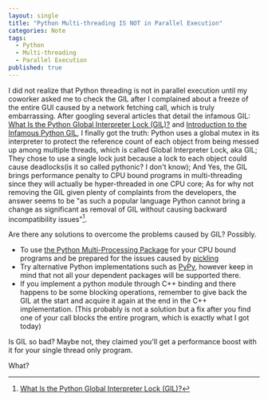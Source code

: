 ```yaml
---
layout: single
title: "Python Multi-threading IS NOT in Parallel Execution"
categories: Note
tags:
  - Python
  - Multi-threading
  - Parallel Execution
published: true
---
```

I did not realize that Python threading is not in parallel execution until my coworker asked me to check the GIL after I complained about a freeze of the entire GUI caused by a network fetching call, which is truly embarrassing. After googling several articles that detail the infamous GIL: [What Is the Python Global Interpreter Lock (GIL)?](https://realpython.com/python-gil/) and [Introduction to the Infamous Python GIL](https://granulate.io/introduction-to-the-infamous-python-gil/), I finally got the truth: Python uses a global mutex in its interpreter to protect the reference count of each object from being messed up among multiple threads, which is called Global Interpreter Lock, aka GIL; They chose to use a single lock just because a lock to each object could cause deadlocks(is it so called pythonic? I don't know); And Yes, the GIL brings performance penalty to CPU bound programs in multi-threading since they will actually be hyper-threaded in one CPU core; As for why not removing the GIL given plenty of complaints from the developers, the answer seems to be "as such a popular language Python cannot bring a change as significant as removal of GIL without causing backward incompatibility issues"[^1].

Are there any solutions to overcome the problems caused by GIL? Possibly.
- To use [the Python Multi-Processing Package](https://docs.python.org/3/library/multiprocessing.html) for your CPU bound programs and be prepared for the issues caused by [pickling](https://docs.python.org/3/library/pickle.html)
- Try alternative Python implementations such as [PyPy](https://doc.pypy.org/en/latest/index.html), however keep in mind that not all your dependent packages will be supported there.
- If you implement a python module through C++ binding and there happens to be some blocking operations, remember to give back the GIL at the start and acquire it again at the end in the C++ implementation. (This probably is not a solution but a fix after you find one of your call blocks the entire program, which is exactly what I got today)

Is GIL so bad? Maybe not, they claimed you'll get a performance boost with it for your single thread only program.

What?

[^1]: [What Is the Python Global Interpreter Lock (GIL)?](https://realpython.com/python-gil/)

